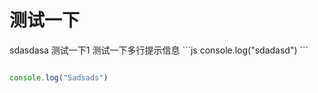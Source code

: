 # 测试一下

<demo>
    sdasdasa
</demo>

<demo codeSandbox="https://codesandbox.io/" src="./example/Test.vue" title="测试十大的撒大所" desc="哼哼测`vue`试一下行不行">
<span>测试一下1</span>
<desc>
测试一下多行提示信息
```js
console.log("sdadasd")
```
</desc>
</demo>

<demo src="./example/Test.vue" raw></demo>

<demo src="./example/Test.ts"></demo>

```js

console.log("Sadsads")

```
